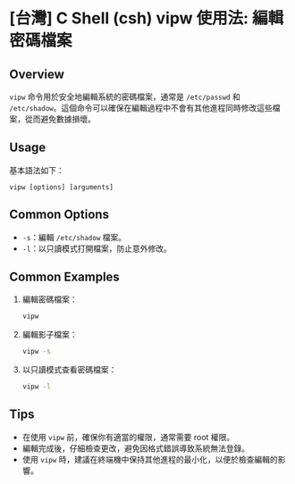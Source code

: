 # [台灣] C Shell (csh) vipw 使用法: 編輯密碼檔案

## Overview
`vipw` 命令用於安全地編輯系統的密碼檔案，通常是 `/etc/passwd` 和 `/etc/shadow`。這個命令可以確保在編輯過程中不會有其他進程同時修改這些檔案，從而避免數據損壞。

## Usage
基本語法如下：
```
vipw [options] [arguments]
```

## Common Options
- `-s`：編輯 `/etc/shadow` 檔案。
- `-l`：以只讀模式打開檔案，防止意外修改。

## Common Examples
1. 編輯密碼檔案：
   ```bash
   vipw
   ```

2. 編輯影子檔案：
   ```bash
   vipw -s
   ```

3. 以只讀模式查看密碼檔案：
   ```bash
   vipw -l
   ```

## Tips
- 在使用 `vipw` 前，確保你有適當的權限，通常需要 root 權限。
- 編輯完成後，仔細檢查更改，避免因格式錯誤導致系統無法登錄。
- 使用 `vipw` 時，建議在終端機中保持其他進程的最小化，以便於檢查編輯的影響。